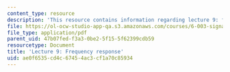 ```yaml
---
content_type: resource
description: 'This resource contains information regarding lecture 9: frequency response.'
file: https://ol-ocw-studio-app-qa.s3.amazonaws.com/courses/6-003-signals-and-systems-fall-2011/ae0f6535cd4c67454ac3cf1a70c85934_MIT6_003F11_lec09.pdf
file_type: application/pdf
parent_uid: 47b07fed-f3a3-0be2-5f15-5f62399cdb59
resourcetype: Document
title: 'Lecture 9: Frequency response'
uid: ae0f6535-cd4c-6745-4ac3-cf1a70c85934
---
```

